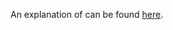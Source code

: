 An explanation of can be found [here](https://daniels-notes.de/posts/2024/start-teams-chat-with-support).
